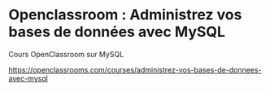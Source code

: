 # Openclassroom : Administrez vos bases de données avec MySQL

Cours OpenClassroom sur MySQL 

https://openclassrooms.com/courses/administrez-vos-bases-de-donnees-avec-mysql
